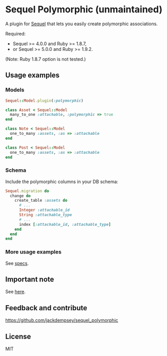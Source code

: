 # Sequel Polymorphic (unmaintained)

A plugin for [Sequel](http://sequel.jeremyevans.net) that lets you easily create polymorphic associations.

Required:

* Sequel >= 4.0.0 and Ruby >= 1.8.7,
* or Sequel >= 5.0.0 and Ruby >= 1.9.2.

(Note: Ruby 1.8.7 option is not tested.)

## Usage examples

### Models

```ruby
Sequel::Model.plugin(:polymorphic)

class Asset < Sequel::Model
  many_to_one :attachable, :polymorphic => true
end

class Note < Sequel::Model
  one_to_many :assets, :as => :attachable
end

class Post < Sequel::Model
  one_to_many :assets, :as => :attachable
end
```

### Schema

Include the polymorphic columns in your DB schema:

```ruby
Sequel.migration do
  change do
    create_table :assets do
      # ...
      Integer :attachable_id
      String :attachable_type
      # ...
      index [:attachable_id, :attachable_type]
    end
  end
end
```

### More usage examples

See [specs](https://github.com/jackdempsey/sequel_polymorphic/tree/master/spec).

## Important note

See [here](https://github.com/jackdempsey/sequel_polymorphic/issues/20).

## Feedback and contribute

<https://github.com/jackdempsey/sequel_polymorphic>

## License

MIT
